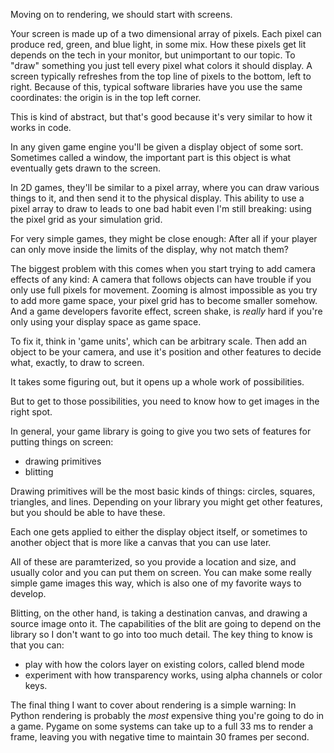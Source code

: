 Moving on to rendering, we should start with screens.

Your screen is made up of a two dimensional array of pixels.
Each pixel can produce red, green, and blue light, in some mix.
How these pixels get lit depends on the tech in your monitor, but
unimportant to our topic.
To "draw" something you just tell every pixel what colors it should
display.
A screen typically refreshes from the top line of pixels to the bottom,
left to right.
Because of this, typical software libraries have you use the same
coordinates:
the origin is in the top left corner.

This is kind of abstract, but that's good because it's very similar to
how it works in code.

In any given game engine you'll be given a display object of some sort.
Sometimes called a window, the important part is this object is what
eventually gets drawn to the screen.

In 2D games, they'll be similar to a pixel array, where you can draw
various things to it, and then send it to the physical display.
This ability to use a pixel array to draw to leads to one bad habit
even I'm still breaking:
using the pixel grid as your simulation grid.

For very simple games, they might be close enough:
After all if your player can only move inside the limits of the
display, why not match them?

The biggest problem with this comes when you start trying to add camera
effects of any kind:
A camera that follows objects can have trouble if you only use full
pixels for movement.
Zooming is almost impossible as you try to add more game space, your
pixel grid has to become smaller somehow.
And a game developers favorite effect, screen shake, is _really_ hard if
you're only using your display space as game space.

To fix it, think in 'game units', which can be arbitrary scale.
Then add an object to be your camera, and use it's position and other
features to decide what, exactly, to draw to screen.

It takes some figuring out, but it opens up a whole work of
possibilities.

But to get to those possibilities, you need to know how to get images
in the right spot.

In general, your game library is going to give you two sets of
features for putting things on screen:
* drawing primitives
* blitting

Drawing primitives will be the most basic kinds of things: circles,
squares, triangles, and lines. Depending on your library you might get
other features, but you should be able to have these.

Each one gets applied to either the display object itself, or sometimes
to another object that is more like a canvas that you can use later.

All of these are paramterized, so you provide a location and size, and
usually color and you can put them on screen.
You can make some really simple game images this way, which is also one
of my favorite ways to develop.

Blitting, on the other hand, is taking a destination canvas, and
drawing a source image onto it.
The capabilities of the blit are going to depend on the library so I
don't want to go into too much detail.
The key thing to know is that you can:
* play with how the colors layer on existing colors, called blend mode
* experiment with how transparency works, using alpha channels or
  color keys.

The final thing I want to cover about rendering is a simple warning:
In Python rendering is probably the _most_ expensive thing you're going
to do in a game.
Pygame on some systems can take up to a full 33 ms to render a frame,
leaving you with negative time to maintain 30 frames per second.

